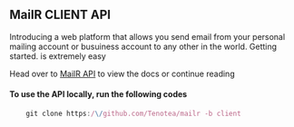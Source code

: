 ## MailR CLIENT API

Introducing a web platform that allows you send email from your personal mailing account or busuiness account
to any other in the world. Getting started. is extremely easy

Head over to [MailR API](https://mailrapi.herokuapp.com) to view the docs or continue reading


#### To use the API locally, run the following codes
```javascript
    git clone https:/\/github.com/Tenotea/mailr -b client
```
